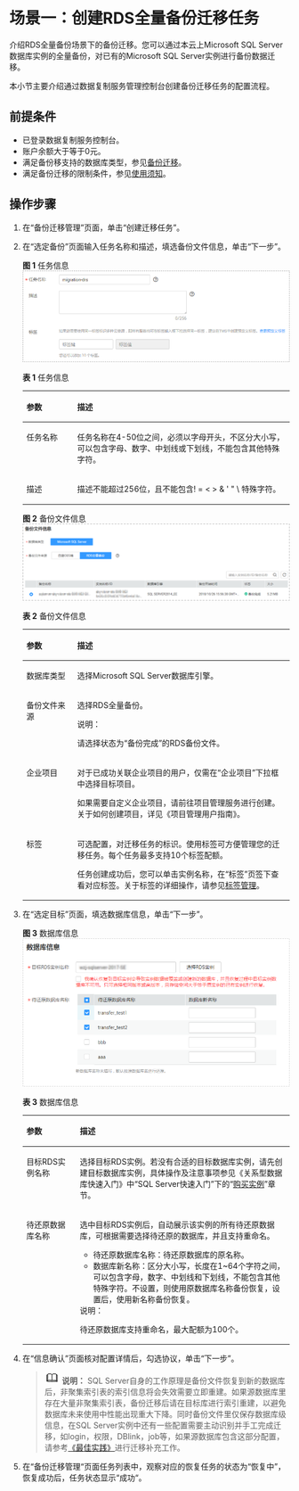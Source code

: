 # 场景一：创建RDS全量备份迁移任务<a name="drs_02_0010"></a>

介绍RDS全量备份场景下的备份迁移。您可以通过本云上Microsoft SQL Server数据库实例的全量备份，对已有的Microsoft SQL Server实例进行备份数据迁移。

本小节主要介绍通过数据复制服务管理控制台创建备份迁移任务的配置流程。

## 前提条件<a name="section2097363117427"></a>

-   已登录数据复制服务控制台。
-   账户余额大于等于0元。
-   满足备份移支持的数据库类型，参见[备份迁移](https://support.huaweicloud.com/productdesc-drs/drs_01_0303.html)。
-   满足备份迁移的限制条件，参见[使用须知](使用须知.md)。

## 操作步骤<a name="zh-cn_topic_0060142340_section52562732171832"></a>

1.  在“备份迁移管理”页面，单击“创建迁移任务”。
2.  在“选定备份”页面输入任务名称和描述，填选备份文件信息，单击“下一步”。

    **图 1**  任务信息<a name="fig54436859105750"></a>  
    ![](figures/任务信息.png "任务信息")

    **表 1**  任务信息

    <a name="table968763915219"></a>
    <table><thead align="left"><tr id="row106877396213"><th class="cellrowborder" valign="top" width="19%" id="mcps1.2.3.1.1"><p id="p14687203982110"><a name="p14687203982110"></a><a name="p14687203982110"></a><strong id="b4140457172110"><a name="b4140457172110"></a><a name="b4140457172110"></a>参数</strong></p>
    </th>
    <th class="cellrowborder" valign="top" width="81%" id="mcps1.2.3.1.2"><p id="p16687163914215"><a name="p16687163914215"></a><a name="p16687163914215"></a><strong id="b1887395952116"><a name="b1887395952116"></a><a name="b1887395952116"></a>描述</strong></p>
    </th>
    </tr>
    </thead>
    <tbody><tr id="row4687103922113"><td class="cellrowborder" valign="top" width="19%" headers="mcps1.2.3.1.1 "><p id="p168723914216"><a name="p168723914216"></a><a name="p168723914216"></a>任务名称</p>
    </td>
    <td class="cellrowborder" valign="top" width="81%" headers="mcps1.2.3.1.2 "><p id="p156871239182110"><a name="p156871239182110"></a><a name="p156871239182110"></a>任务名称在4-50位之间，必须以字母开头，不区分大小写，可以包含字母、数字、中划线或下划线，不能包含其他特殊字符。</p>
    </td>
    </tr>
    <tr id="row1068718396218"><td class="cellrowborder" valign="top" width="19%" headers="mcps1.2.3.1.1 "><p id="p5687123910215"><a name="p5687123910215"></a><a name="p5687123910215"></a>描述</p>
    </td>
    <td class="cellrowborder" valign="top" width="81%" headers="mcps1.2.3.1.2 "><p id="p2687103912110"><a name="p2687103912110"></a><a name="p2687103912110"></a>描述不能超过256位，且不能包含! = &lt; &gt; &amp; ' " \ 特殊字符。</p>
    </td>
    </tr>
    </tbody>
    </table>

    **图 2**  备份文件信息<a name="fig8169113617012"></a>  
    ![](figures/备份文件信息.png "备份文件信息")

    **表 2**  备份文件信息

    <a name="table13414113982219"></a>
    <table><thead align="left"><tr id="row194146391228"><th class="cellrowborder" valign="top" width="19%" id="mcps1.2.3.1.1"><p id="p1414203932212"><a name="p1414203932212"></a><a name="p1414203932212"></a><strong id="b1061616292310"><a name="b1061616292310"></a><a name="b1061616292310"></a>参数</strong></p>
    </th>
    <th class="cellrowborder" valign="top" width="81%" id="mcps1.2.3.1.2"><p id="p18414183915220"><a name="p18414183915220"></a><a name="p18414183915220"></a><strong id="b1564813213237"><a name="b1564813213237"></a><a name="b1564813213237"></a>描述</strong></p>
    </th>
    </tr>
    </thead>
    <tbody><tr id="row8414153942215"><td class="cellrowborder" valign="top" width="19%" headers="mcps1.2.3.1.1 "><p id="p341463913229"><a name="p341463913229"></a><a name="p341463913229"></a>数据库类型</p>
    </td>
    <td class="cellrowborder" valign="top" width="81%" headers="mcps1.2.3.1.2 "><p id="p5414183962216"><a name="p5414183962216"></a><a name="p5414183962216"></a>选择Microsoft SQL Server数据库引擎。</p>
    </td>
    </tr>
    <tr id="row16414103913221"><td class="cellrowborder" valign="top" width="19%" headers="mcps1.2.3.1.1 "><p id="p241443913229"><a name="p241443913229"></a><a name="p241443913229"></a>备份文件来源</p>
    </td>
    <td class="cellrowborder" valign="top" width="81%" headers="mcps1.2.3.1.2 "><p id="p16414839102213"><a name="p16414839102213"></a><a name="p16414839102213"></a>选择RDS全量备份。</p>
    <div class="note" id="note183691511162419"><a name="note183691511162419"></a><a name="note183691511162419"></a><span class="notetitle"> 说明： </span><div class="notebody"><p id="p336918118249"><a name="p336918118249"></a><a name="p336918118249"></a>请选择状态为“备份完成”的RDS备份文件。</p>
    </div></div>
    </td>
    </tr>
    <tr id="row02331340195110"><td class="cellrowborder" valign="top" width="19%" headers="mcps1.2.3.1.1 "><p id="p172341340155118"><a name="p172341340155118"></a><a name="p172341340155118"></a>企业项目</p>
    </td>
    <td class="cellrowborder" valign="top" width="81%" headers="mcps1.2.3.1.2 "><p id="p1838735920597"><a name="p1838735920597"></a><a name="p1838735920597"></a>对于已成功关联企业项目的用户，仅需在“企业项目”下拉框中选择目标项目。</p>
    <p id="p3387259195913"><a name="p3387259195913"></a><a name="p3387259195913"></a>如果需要自定义企业项目，请前往项目管理服务进行创建。关于如何创建项目，详见《项目管理用户指南》。</p>
    </td>
    </tr>
    <tr id="row65443568514"><td class="cellrowborder" valign="top" width="19%" headers="mcps1.2.3.1.1 "><p id="p1611410526"><a name="p1611410526"></a><a name="p1611410526"></a>标签</p>
    </td>
    <td class="cellrowborder" valign="top" width="81%" headers="mcps1.2.3.1.2 "><p id="p27631913145915"><a name="p27631913145915"></a><a name="p27631913145915"></a>可选配置，对迁移任务的标识。使用标签可方便管理您的迁移任务。每个任务最多支持10个标签配额。</p>
    <p id="p142164113522"><a name="p142164113522"></a><a name="p142164113522"></a>任务创建成功后，您可以单击实例名称，在<span class="uicontrol" id="uicontrol620412527"><a name="uicontrol620412527"></a><a name="uicontrol620412527"></a>“标签”</span>页签下查看对应标签。关于标签的详细操作，请参见<a href="https://support.huaweicloud.com/usermanual-drs/drs_backup_tag.html" target="_blank" rel="noopener noreferrer">标签管理</a>。</p>
    </td>
    </tr>
    </tbody>
    </table>

3.  在“选定目标”页面，填选数据库信息，单击“下一步”。

    **图 3**  数据库信息<a name="fig17927191919218"></a>  
    ![](figures/数据库信息.png "数据库信息")

    **表 3**  数据库信息

    <a name="table132912537253"></a>
    <table><thead align="left"><tr id="row4291105332513"><th class="cellrowborder" valign="top" width="20%" id="mcps1.2.3.1.1"><p id="p10291185332515"><a name="p10291185332515"></a><a name="p10291185332515"></a><strong id="b6150191242614"><a name="b6150191242614"></a><a name="b6150191242614"></a>参数</strong></p>
    </th>
    <th class="cellrowborder" valign="top" width="80%" id="mcps1.2.3.1.2"><p id="p929120535256"><a name="p929120535256"></a><a name="p929120535256"></a><strong id="b8150201218262"><a name="b8150201218262"></a><a name="b8150201218262"></a>描述</strong></p>
    </th>
    </tr>
    </thead>
    <tbody><tr id="row92911853122519"><td class="cellrowborder" valign="top" width="20%" headers="mcps1.2.3.1.1 "><p id="p929175322517"><a name="p929175322517"></a><a name="p929175322517"></a>目标RDS实例名称</p>
    </td>
    <td class="cellrowborder" valign="top" width="80%" headers="mcps1.2.3.1.2 "><p id="p136051966296"><a name="p136051966296"></a><a name="p136051966296"></a>选择目标RDS实例。若没有合适的目标数据库实例，请先创建目标数据库实例，具体操作及注意事项参见《关系型数据库快速入门》中“SQL Server快速入门”下的“<a href="https://support.huaweicloud.com/qs-rds/rds_04_0061.html" target="_blank" rel="noopener noreferrer">购买实例</a>”章节。</p>
    </td>
    </tr>
    <tr id="row13291195322519"><td class="cellrowborder" valign="top" width="20%" headers="mcps1.2.3.1.1 "><p id="p1329135302517"><a name="p1329135302517"></a><a name="p1329135302517"></a>待还原数据库名称</p>
    </td>
    <td class="cellrowborder" valign="top" width="80%" headers="mcps1.2.3.1.2 "><p id="p1763044353"><a name="p1763044353"></a><a name="p1763044353"></a>选中目标RDS实例后，自动展示该实例的所有待还原数据库，可根据需要选择待还原的数据库，并且支持重命名。</p>
    <a name="ul1128414535510"></a><a name="ul1128414535510"></a><ul id="ul1128414535510"><li>待还原数据库名称：待还原数据库的原名称。</li><li>数据库新名称：区分大小写，长度在1~64个字符之间，可以包含字母，数字、中划线和下划线，不能包含其他特殊字符。不设置，则使用原数据库名称备份恢复，设置后，使用新名称备份恢复。</li></ul>
    <div class="note" id="note8261831202420"><a name="note8261831202420"></a><a name="note8261831202420"></a><span class="notetitle"> 说明： </span><div class="notebody"><p id="p20877236161611"><a name="p20877236161611"></a><a name="p20877236161611"></a>待还原数据库支持重命名，最大配额为100个。</p>
    </div></div>
    </td>
    </tr>
    </tbody>
    </table>

4.  在“信息确认”页面核对配置详情后，勾选协议，单击“下一步”。

    >![](public_sys-resources/icon-note.gif) **说明：** 
    >SQL Server自身的工作原理是备份文件恢复到新的数据库后，非聚集索引表的索引信息将会失效需要立即重建。如果源数据库里存在大量非聚集索引表，备份迁移后请在目标库进行索引重建，以避免数据库未来使用中性能出现重大下降。同时备份文件里仅保存数据库级信息，在SQL Server实例中还有一些配置需要主动识别并手工完成迁移，如login，权限，DBlink，job等，如果源数据库包含这部分配置，请参考[《最佳实践》](https://support.huaweicloud.com/bestpractice-drs/drs_04_0008.html)进行迁移补充工作。

5.  在“备份迁移管理“页面任务列表中，观察对应的恢复任务的状态为“恢复中”，恢复成功后，任务状态显示“成功“。

